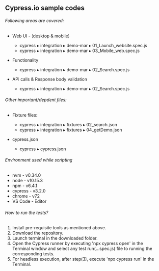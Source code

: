 ## Cypress.io sample codes

###### Following areas are covered:
  * Web UI - (desktop & mobile)
    * ⁨cypress⁩ ▸ ⁨integration⁩ ▸ ⁨demo-mar⁩ ▸ ⁨01_Launch_website.spec.js
    * cypress⁩ ▸ ⁨integration⁩ ▸ ⁨demo-mar⁩ ▸ 03_Mobile_web.spec.js
  
  * Functionality
    * ⁨cypress⁩ ▸ ⁨integration⁩ ▸ ⁨demo-mar⁩ ▸ 02_Search.spec.js
  
  * API calls & Response body validation
    * ⁨cypress⁩ ▸ ⁨integration⁩ ▸ ⁨demo-mar⁩ ▸ 02_Search.spec.js

###### Other important/depdent files:
  * Fixture files:
    * ⁨cypress⁩ ▸ ⁨integration⁩ ▸ fixtures ▸ 02_search.json
    * ⁨cypress⁩ ▸ ⁨integration⁩ ▸ fixtures ▸ 04_getDemo.json
  
  * cypress.json
    * ⁨cypress⁩ ▸ cypress.json

###### Environment used while scripting
* nvm - v0.34.0
* node - v10.15.3
* npm - v6.4.1
* cypress - v3.2.0
* chrome - v72
* VS Code - Editor

###### How to run the tests?
1. Install pre-requisite tools as mentioned above.
2. Download the repository.
3. Launch terminal in the downloaded folder.
4. Open the Cypress runner by executing 'npx cypress open' in the Terminal window and select any test run(...spec.js) file to running the corresponding tests.
5. For headless execution, after step(3), execute 'npx cypress run' in the Terminal.
